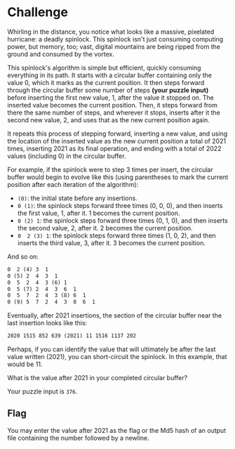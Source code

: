 # Challenge

Whirling in the distance, you notice what looks like a massive, pixelated hurricane: a deadly spinlock. This spinlock isn't just consuming computing power, but memory, too; vast, digital mountains are being ripped from the ground and consumed by the vortex.

This spinlock's algorithm is simple but efficient, quickly consuming everything in its path. It starts with a circular buffer containing only the value 0, which it marks as the current position. It then steps forward through the circular buffer some number of steps **(your puzzle input)** before inserting the first new value, 1, after the value it stopped on. The inserted value becomes the current position. Then, it steps forward from there the same number of steps, and wherever it stops, inserts after it the second new value, 2, and uses that as the new current position again.

It repeats this process of stepping forward, inserting a new value, and using the location of the inserted value as the new current position a total of 2021 times, inserting 2021 as its final operation, and ending with a total of 2022 values (including 0) in the circular buffer.

For example, if the spinlock were to step 3 times per insert, the circular buffer would begin to evolve like this (using parentheses to mark the current position after each iteration of the algorithm):

* `(0)`: the initial state before any insertions.
* `0 (1)`: the spinlock steps forward three times (0, 0, 0), and then inserts the first value, 1, after it. 1 becomes the current position.
* `0 (2) 1`: the spinlock steps forward three times (0, 1, 0), and then inserts the second value, 2, after it. 2 becomes the current position.
* `0  2 (3) 1`: the spinlock steps forward three times (1, 0, 2), and then inserts the third value, 3, after it. 3 becomes the current position.

And so on:

```txt
0  2 (4) 3  1
0 (5) 2  4  3  1
0  5  2  4  3 (6) 1
0  5 (7) 2  4  3  6  1
0  5  7  2  4  3 (8) 6  1
0 (9) 5  7  2  4  3  8  6  1
```

Eventually, after 2021 insertions, the section of the circular buffer near the last insertion looks like this:

```txt
2020 1515 852 639 (2021) 11 1516 1137 202
```

Perhaps, if you can identify the value that will ultimately be after the last value written (2021), you can short-circuit the spinlock. In this example, that would be 11.

What is the value after 2021 in your completed circular buffer?

Your puzzle input is `376`.

## Flag

You may enter the value after 2021 as the flag or the Md5 hash of an output file containing the number followed by a newline.
